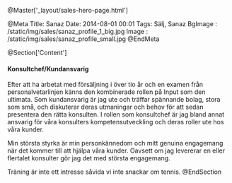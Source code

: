 @Master['_layout/sales-hero-page.html'] 

@Meta
Title: Sanaz
Date: 2014-08-01 00:01
Tags: Sälj, Sanaz
BgImage : /static/img/sales/sanaz_profile_1_big.jpg
Image : /static/img/sales/sanaz_profile_small.jpg
@EndMeta

@Section['Content']
#### Konsultchef/Kundansvarig
Efter att ha arbetat med försäljning i över tio år och en examen från personalvetarlinjen känns den kombinerade rollen på Input som den ultimata. Som kundansvarig är jag ute och träffar spännande bolag, stora som små, och diskuterar deras utmaningar och behov för att sedan presentera den rätta konsulten. I rollen som konsultchef är jag bland annat ansvarig för våra konsulters kompetensutveckling och deras roller ute hos våra kunder. 

Min största styrka är min personkännedom och mitt genuina engagemang när det kommer till att hjälpa våra kunder. Oavsett om jag levererar en eller flertalet konsulter gör jag det med största engagemang. 

Träning är inte ett intresse såvida vi inte snackar om tennis.
@EndSection